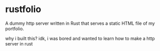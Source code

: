 # rustfolio

A dummy http server written in Rust that serves a static HTML file of my portfolio.

why i built this? idk, i was bored and wanted to learn how to make a http server in rust
